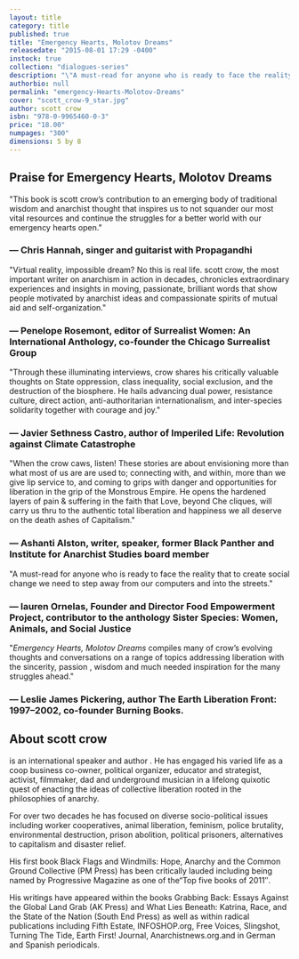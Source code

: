 ```yaml
---
layout: title
category: title
published: true
title: "Emergency Hearts, Molotov Dreams"
releasedate: "2015-08-01 17:29 -0400"
instock: true
collection: "dialogues-series"
description: "\"A must-read for anyone who is ready to face the reality that to create social change we need to step away from our computers and into the streets.\"\n— lauren Ornelas, Founder and Director Food Empowerment Project, contributor to the anthology Sister Species: Women, Animals, and Social Justice "
authorbio: null
permalink: "emergency-Hearts-Molotov-Dreams"
cover: "scott_crow-9_star.jpg"
author: scott crow
isbn: "978-0-9965460-0-3"
price: "18.00"
numpages: "300"
dimensions: 5 by 8
---
```




## Praise for Emergency Hearts, Molotov Dreams

 "This book is scott crow’s contribution to an emerging body of traditional wisdom and anarchist thought that inspires us to not squander our most vital resources and continue the struggles for a better world with our emergency hearts open."
### — Chris Hannah, singer and guitarist with Propagandhi

"Virtual reality, impossible dream? No this is real life. scott crow, the most important writer on anarchism in action in decades, chronicles extraordinary experiences and insights in moving, passionate, brilliant words that show people motivated by anarchist ideas and compassionate spirits of  mutual aid and self-organization." 
### —  Penelope Rosemont, editor of Surrealist Women: An International Anthology, co-founder the Chicago Surrealist Group

"Through these illuminating interviews, crow shares his critically valuable thoughts on State oppression, class inequality, social exclusion, and the destruction of the biosphere. He hails advancing dual power, resistance culture, direct action, anti-authoritarian internationalism, and inter-species solidarity together with courage and joy."
### — Javier Sethness Castro, author of Imperiled Life: Revolution against Climate Catastrophe

"When the crow caws, listen! These stories are about envisioning more than what most of us are are used to; connecting with, and within, more than we give lip service to, and coming to grips with danger and opportunities for liberation in the grip of the Monstrous Empire. He opens the hardened layers of pain & suffering in the faith that Love, beyond Che cliques, will carry us thru to the authentic total liberation and happiness we all deserve on the death ashes of Capitalism." 
### — Ashanti Alston, writer, speaker, former Black Panther and Institute for Anarchist Studies board member

"A must-read for anyone who is ready to face the reality that to create social change we need to step away from our computers and into the streets."
### — lauren Ornelas, Founder and Director Food Empowerment Project, contributor to the anthology Sister Species: Women, Animals, and Social Justice

"_Emergency Hearts, Molotov Dreams_ compiles many of crow’s evolving thoughts and conversations on a range of topics addressing liberation with the sincerity, passion , wisdom and much needed inspiration for the many struggles ahead." 
### — Leslie James Pickering, author The Earth Liberation Front: 1997–2002, co-founder Burning Books.



## About scott crow
is an international speaker and author . He has engaged his varied life as a coop business co-owner, political organizer, educator and strategist, activist, filmmaker, dad and underground musician in a lifelong quixotic quest of enacting the ideas of collective liberation rooted in the philosophies of anarchy.

For over two decades he has focused on diverse socio-political issues including worker cooperatives, animal liberation, feminism, police brutality, environmental destruction, prison abolition, political prisoners, alternatives to capitalism and disaster relief.

His first book Black Flags and Windmills: Hope, Anarchy and the Common Ground Collective (PM Press) has been critically lauded including being named by Progressive Magazine as one of the“Top five books of 2011″.

His writings have appeared within the books Grabbing Back: Essays Against the Global Land Grab (AK Press) and What Lies Beneath: Katrina, Race, and the State of the Nation (South End Press) as well as within radical publications including Fifth Estate, INFOSHOP.org, Free Voices, Slingshot, Turning The Tide, Earth First! Journal, Anarchistnews.org.and in German and Spanish periodicals.
